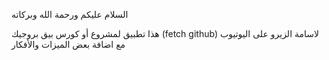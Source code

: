 السلام عليكم ورحمة الله وبركاته

هذا تطبيق لمشروع أو كورس بيق بروجيك
(fetch github)
لاسامة الزيرو على اليوتيوب مع اضافة بعض الميزات والأفكار
